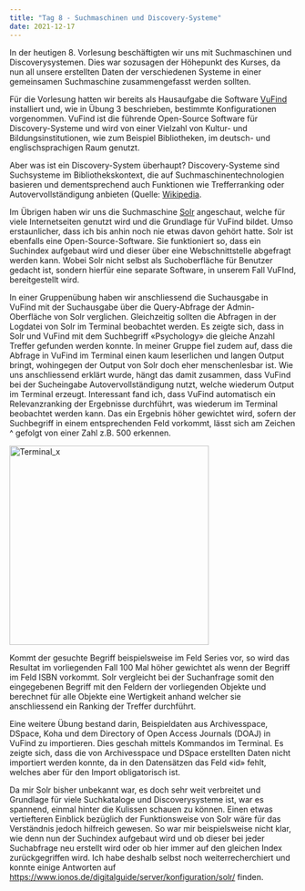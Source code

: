 ```yaml
---
title: "Tag 8 - Suchmaschinen und Discovery-Systeme"
date: 2021-12-17
---
```

In der heutigen 8. Vorlesung beschäftigten wir uns mit Suchmaschinen und Discoverysystemen. Dies war sozusagen der Höhepunkt des Kurses, da nun all unsere erstellten Daten der verschiedenen Systeme in einer gemeinsamen Suchmaschine zusammengefasst werden sollten.

Für die Vorlesung hatten wir bereits als Hausaufgabe die Software [VuFind](https://vufind.org/vufind/) installiert und, wie in Übung 3 beschrieben, bestimmte Konfigurationen vorgenommen. VuFind ist die führende Open-Source Software für Discovery-Systeme und wird von einer Vielzahl von Kultur- und Bildungsinstitutionen, wie zum Beispiel Bibliotheken, im deutsch- und englischsprachigen Raum genutzt.

Aber was ist ein Discovery-System überhaupt? Discovery-Systeme sind Suchsysteme im Bibliothekskontext, die auf Suchmaschinentechnologien basieren und dementsprechend auch Funktionen wie Trefferranking oder Autovervollständigung anbieten (Quelle: [Wikipedia](https://de.wikipedia.org/wiki/Discovery-System).

Im Übrigen haben wir uns die Suchmaschine [Solr](https://solr.apache.org/) angeschaut, welche für viele Internetseiten genutzt wird und die Grundlage für VuFind bildet. Umso erstaunlicher, dass ich bis anhin noch nie etwas davon gehört hatte. Solr ist ebenfalls eine Open-Source-Software. Sie funktioniert so, dass ein Suchindex aufgebaut wird und dieser über eine Webschnittstelle abgefragt werden kann. Wobei Solr nicht selbst als Suchoberfläche für Benutzer gedacht ist, sondern hierfür eine separate Software, in unserem Fall VuFInd, bereitgestellt wird.

In einer Gruppenübung haben wir anschliessend die Suchausgabe in VuFind mit der Suchausgabe über die Query-Abfrage der Admin-Oberfläche von Solr verglichen. Gleichzeitig sollten die Abfragen in der Logdatei von Solr im Terminal beobachtet werden. Es zeigte sich, dass in Solr und VuFind mit dem Suchbegriff «Psychology» die gleiche Anzahl Treffer gefunden werden konnte. In meiner Gruppe fiel zudem auf, dass die Abfrage in VuFind im Terminal einen kaum leserlichen und langen Output bringt, wohingegen der Output von Solr doch eher menschenlesbar ist. Wie uns anschliessend erklärt wurde, hängt das damit zusammen, dass VuFind bei der Sucheingabe Autovervollständigung nutzt, welche wiederum Output im Terminal erzeugt. Interessant fand ich, dass VuFind automatisch ein Relevanzranking der Ergebnisse durchführt, was wiederum im Terminal beobachtet werden kann. Das ein Ergebnis höher gewichtet wird, sofern der Suchbegriff in einem entsprechenden Feld vorkommt, lässt sich am Zeichen ^ gefolgt von einer Zahl z.B. 500 erkennen. 

<img width="350" alt="Terminal_x" src="https://user-images.githubusercontent.com/90821878/146788728-dd81a127-3069-40cb-80b5-cc597a7fdbb6.png">

Kommt der gesuchte Begriff beispielsweise im Feld Series vor, so wird das Resultat im vorliegenden Fall 100 Mal höher gewichtet als wenn der Begriff im Feld ISBN vorkommt. Solr vergleicht bei der Suchanfrage somit den eingegebenen Begriff mit den Feldern der vorliegenden Objekte und berechnet für alle Objekte eine Wertigkeit anhand welcher sie anschliessend ein Ranking der Treffer durchführt.

Eine weitere Übung bestand darin, Beispieldaten aus Archivesspace, DSpace, Koha und dem Directory of Open Access Journals (DOAJ) in VuFind zu importieren. Dies geschah mittels Kommandos im Terminal. Es zeigte sich, dass die von Archivesspace und DSpace erstellten Daten nicht importiert werden konnte, da in den Datensätzen das Feld «id» fehlt, welches aber für den Import obligatorisch ist. 

Da mir Solr bisher unbekannt war, es doch sehr weit verbreitet und Grundlage für viele Suchkataloge und Discoverysysteme ist, war es spannend, einmal hinter die Kulissen schauen zu können. Einen etwas vertiefteren Einblick bezüglich der Funktionsweise von Solr wäre für das Verständnis jedoch hilfreich gewesen. So war mir beispielsweise nicht klar, wie denn nun der Suchindex aufgebaut wird und ob dieser bei jeder Suchabfrage neu erstellt wird oder ob hier immer auf den gleichen Index zurückgegriffen wird. Ich habe deshalb selbst noch weiterrecherchiert und konnte einige Antworten auf https://www.ionos.de/digitalguide/server/konfiguration/solr/ finden.



